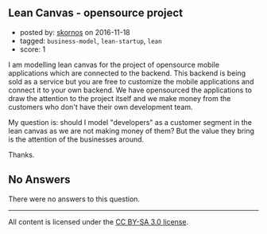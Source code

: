 ## Lean Canvas - opensource project

- posted by: [skornos](https://stackexchange.com/users/1099386/skornos) on 2016-11-18
- tagged: `business-model`, `lean-startup`, `lean`
- score: 1

I am modelling lean canvas for the project of opensource mobile applications which are connected to the backend. This backend is being sold as a service but you are free to customize the mobile applications and connect it to your own backend. We have opensourced the applications to draw the attention to the project itself and we make money from the customers who don't have their own development team.

My question is: should I model "developers" as a customer segment in the lean canvas as we are not making money of them? But the value they bring is the attention of the businesses around.

Thanks.

## No Answers

There were no answers to this question.


---

All content is licensed under the [CC BY-SA 3.0 license](https://creativecommons.org/licenses/by-sa/3.0/).
